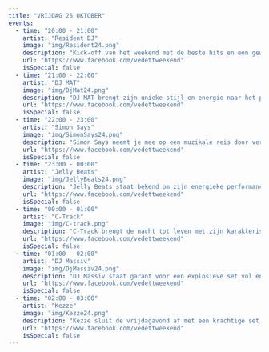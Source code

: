 ```yaml
---
title: "VRIJDAG 25 OKTOBER"
events:
  - time: "20:00 - 21:00"
    artist: "Resident DJ"
    image: "img/Resident24.png"
    description: "Kick-off van het weekend met de beste hits en een geweldige sfeer. Resident DJ zorgt ervoor dat iedereen warm wordt gedraaid voor wat komen gaat."
    url: "https://www.facebook.com/vedettweekend"
    isSpecial: false
  - time: "21:00 - 22:00"
    artist: "DJ MAT"
    image: "img/DjMat24.png"
    description: "DJ MAT brengt zijn unieke stijl en energie naar het podium. Verwacht een mix van house, techno en elektronische muziek die de dansvloer in vuur en vlam zet."
    url: "https://www.facebook.com/vedettweekend"
    isSpecial: false
  - time: "22:00 - 23:00"
    artist: "Simon Says"
    image: "img/SimonSays24.png"
    description: "Simon Says neemt je mee op een muzikale reis door verschillende genres. Van deep house tot progressive trance, deze set belooft een onvergetelijke ervaring."
    url: "https://www.facebook.com/vedettweekend"
    isSpecial: false
  - time: "23:00 - 00:00"
    artist: "Jelly Beats"
    image: "img/JellyBeats24.png"
    description: "Jelly Beats staat bekend om zijn energieke performances en unieke geluid. Een mix van old school en nieuwe elektronische muziek die iedereen aan het dansen krijgt."
    url: "https://www.facebook.com/vedettweekend"
    isSpecial: false
  - time: "00:00 - 01:00"
    artist: "C-Track"
    image: "img/C-track.png"
    description: "C-Track brengt de nacht tot leven met zijn karakteristieke stijl. Verwacht een mix van techno, trance en elektronische muziek die de sfeer naar een hoger niveau tilt."
    url: "https://www.facebook.com/vedettweekend"
    isSpecial: false
  - time: "01:00 - 02:00"
    artist: "DJ Massiv"
    image: "img/DjMassiv24.png"
    description: "DJ Massiv staat garant voor een explosieve set vol energie en passie. Zijn unieke stijl combineert verschillende elektronische genres voor een onvergetelijke ervaring."
    url: "https://www.facebook.com/vedettweekend"
    isSpecial: false
  - time: "02:00 - 03:00"
    artist: "Kezze"
    image: "img/Kezze24.png"
    description: "Kezze sluit de vrijdagavond af met een krachtige set die de dansvloer in vuur en vlam zet. Een mix van hardstyle, techno en elektronische muziek die iedereen wakker houdt."
    url: "https://www.facebook.com/vedettweekend"
    isSpecial: false
---
```

